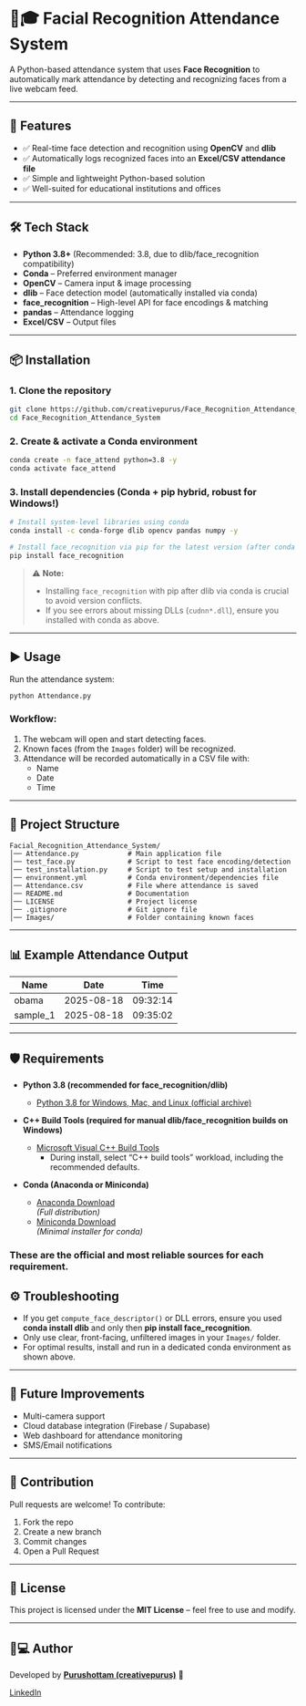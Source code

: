 # 👨🎓 Facial Recognition Attendance System

A Python-based attendance system that uses **Face Recognition** to automatically mark attendance by detecting and recognizing faces from a live webcam feed.

***

## 🚀 Features

- ✅ Real-time face detection and recognition using **OpenCV** and **dlib**
- ✅ Automatically logs recognized faces into an **Excel/CSV attendance file**
- ✅ Simple and lightweight Python-based solution
- ✅ Well-suited for educational institutions and offices

***

## 🛠️ Tech Stack

- **Python 3.8+** (Recommended: 3.8, due to dlib/face_recognition compatibility)
- **Conda** – Preferred environment manager
- **OpenCV** – Camera input & image processing
- **dlib** – Face detection model (automatically installed via conda)
- **face_recognition** – High-level API for face encodings & matching
- **pandas** – Attendance logging
- **Excel/CSV** – Output files

***

## 📦 Installation

### 1. Clone the repository

```bash
git clone https://github.com/creativepurus/Face_Recognition_Attendance_System.git
cd Face_Recognition_Attendance_System
```

### 2. Create & activate a Conda environment

```bash
conda create -n face_attend python=3.8 -y
conda activate face_attend
```

### 3. Install dependencies (Conda + pip hybrid, robust for Windows!)

```bash
# Install system-level libraries using conda
conda install -c conda-forge dlib opencv pandas numpy -y

# Install face_recognition via pip for the latest version (after conda dlib!)
pip install face_recognition
```

> ⚠️ **Note:**  
> - Installing `face_recognition` with pip after dlib via conda is crucial to avoid version conflicts.
> - If you see errors about missing DLLs (`cudnn*.dll`), ensure you installed with conda as above.

***

## ▶️ Usage

Run the attendance system:

```bash
python Attendance.py
```

### Workflow:

1. The webcam will open and start detecting faces.
2. Known faces (from the `Images` folder) will be recognized.
3. Attendance will be recorded automatically in a CSV file with:
    - Name
    - Date
    - Time

***

## 📂 Project Structure

```
Facial_Recognition_Attendance_System/
│── Attendance.py            # Main application file
│── test_face.py             # Script to test face encoding/detection
│── test_installation.py     # Script to test setup and installation
│── environment.yml          # Conda environment/dependencies file
│── Attendance.csv           # File where attendance is saved
│── README.md                # Documentation
│── LICENSE                  # Project license
│── .gitignore               # Git ignore file
│── Images/                  # Folder containing known faces
```

***

## 📊 Example Attendance Output

| Name           | Date       | Time     |
| -------------- | ---------- | -------- |
|    obama       | 2025-08-18 | 09:32:14 |
|    sample_1    | 2025-08-18 | 09:35:02 |

***

## 🛡️ Requirements

- **Python 3.8 (recommended for face_recognition/dlib)**
  - [Python 3.8 for Windows, Mac, and Linux (official archive)](https://www.python.org/downloads/release/python-380/)

- **C++ Build Tools (required for manual dlib/face_recognition builds on Windows)**
  - [Microsoft Visual C++ Build Tools](https://visualstudio.microsoft.com/visual-cpp-build-tools/)
    - During install, select “C++ build tools” workload, including the recommended defaults.

- **Conda (Anaconda or Miniconda)**
  - [Anaconda Download](https://www.anaconda.com/download)  
    *(Full distribution)*
  - [Miniconda Download](https://docs.conda.io/en/latest/miniconda.html)  
    *(Minimal installer for conda)*

### These are the official and most reliable sources for each requirement.

## ⚙️ Troubleshooting

- If you get `compute_face_descriptor()` or DLL errors, ensure you used **conda install dlib** and only then **pip install face_recognition**.
- Only use clear, front-facing, unfiltered images in your `Images/` folder.
- For optimal results, install and run in a dedicated conda environment as shown above.

***

## 🔮 Future Improvements

- Multi-camera support
- Cloud database integration (Firebase / Supabase)
- Web dashboard for attendance monitoring
- SMS/Email notifications

***

## 🙌 Contribution

Pull requests are welcome! To contribute:
1. Fork the repo
2. Create a new branch
3. Commit changes
4. Open a Pull Request

***

## 📜 License

This project is licensed under the **MIT License** – feel free to use and modify.

***

## 👨💻 Author

Developed by **[Purushottam (creativepurus)](https://github.com/creativepurus)** 🚀

[LinkedIn](https://linkedin.com/in/creativepurus)
